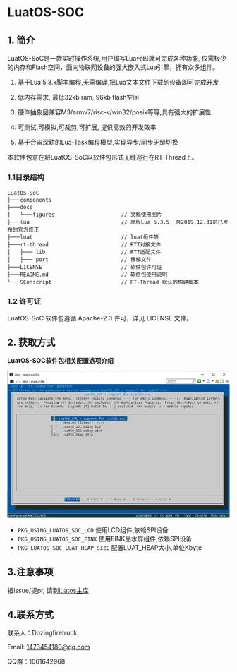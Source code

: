 # LuatOS-SOC

## 1. 简介
LuatOS-SoC是一款实时操作系统,用户编写Lua代码就可完成各种功能, 仅需极少的内存和Flash空间，面向物联网设备的强大嵌入式Lua引擎，拥有众多组件。

1. 基于Lua 5.3.x脚本编程,无需编译,把Lua文本文件下载到设备即可完成开发

2. 低内存需求, 最低32kb ram, 96kb flash空间

3. 硬件抽象层兼容M3/armv7/risc-v/win32/posix等等,具有强大的扩展性

4. 可测试,可模拟,可裁剪,可扩展, 提供高效的开发效率

5. 基于合宙深耕的Lua-Task编程模型,实现异步/同步无缝切换

本软件包意在将LuatOS-SoC以软件包形式无缝巡行在RT-Thread上。

### 1.1目录结构
```shell
LuatOS-SoC
├───components
├───docs
│   └───figures                     // 文档使用图片
├───lua                             // 原版Lua 5.3.5, 含2019.12.31前已发布的官方修正
├───luat                          	// luat组件等
├───rt-thread                       // RTT对接文件
│   ├─── lib						// RTT适配文件
│   ├─── port						// 移植文件
├───LICENSE                         // 软件包许可证
├───README.md                       // 软件包使用说明
└───SConscript                      // RT-Thread 默认的构建脚本
```



### 1.2 许可证

LuatOS-SoC 软件包遵循 Apache-2.0 许可，详见 LICENSE 文件。

## 2. 获取方式

**LuatOS-SOC软件包相关配置选项介绍**

![munuconfig](docs/figures/munuconfig.png)

* `PKG_USING_LUATOS_SOC_LCD` 使用LCD组件,依赖SPI设备
* `PKG_USING_LUATOS_SOC_EINK` 使用EINK墨水屏组件,依赖SPI设备
* `PKG_LUATOS_SOC_LUAT_HEAP_SIZE` 配置LUAT_HEAP大小,单位Kbyte

## 3.注意事项

报issue/提pr, 请到[luatos主库](https://gitee.com/openLuat/LuatOS)

## 4.联系方式

联系人：Dozingfiretruck

Email: 1473454180@qq.com

QQ群：1061642968


